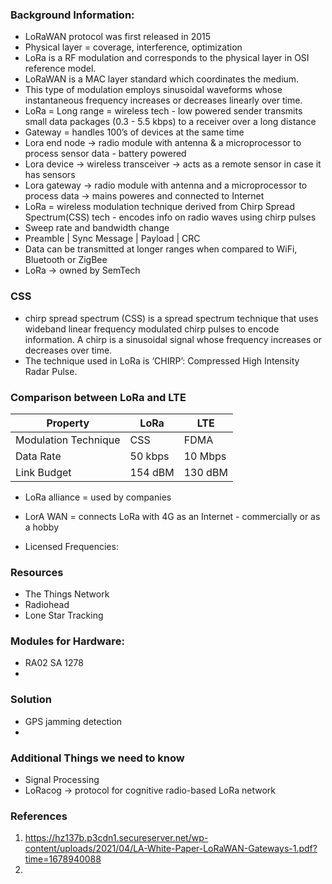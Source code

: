 ### Background Information:
- LoRaWAN protocol was first released in 2015
- Physical layer = coverage, interference, optimization
- LoRa is a RF modulation and corresponds to the physical layer in OSI reference model.
- LoRaWAN is a MAC layer standard which coordinates the medium.
- This type of modulation employs sinusoidal waveforms whose instantaneous frequency increases or decreases linearly over time.
- LoRa = Long range = wireless tech - low powered sender transmits small data packages (0.3 - 5.5 kbps) to a receiver over a long distance
- Gateway = handles 100’s of devices at the same time
- Lora end node -> radio module with antenna & a microprocessor to process sensor data - battery powered
- Lora device -> wireless transceiver -> acts as a remote sensor in case it has sensors
- Lora gateway -> radio module with antenna and a microprocessor to process data -> mains poweres and connected to Internet 
- LoRa = wireless modulation technique derived from Chirp Spread Spectrum(CSS) tech - encodes info on radio waves using chirp pulses
- Sweep rate and bandwidth change
- Preamble | Sync Message | Payload | CRC
- Data can be transmitted at longer ranges when compared to WiFi, Bluetooth or ZigBee
- LoRa -> owned by SemTech

### CSS
- chirp spread spectrum (CSS) is a spread spectrum technique that uses wideband linear frequency modulated chirp pulses to encode information. A chirp is a sinusoidal signal whose frequency increases or decreases over time.
- The technique used in LoRa is ‘CHIRP’: Compressed High Intensity Radar Pulse. 

### Comparison between LoRa and LTE
Property | LoRa | LTE
|---|---|---|
Modulation Technique | CSS | FDMA
Data Rate | 50 kbps | 10 Mbps
Link Budget | 154 dBM | 130 dBM

- LoRa alliance = used by companies
- LorA WAN = connects LoRa with 4G as an Internet - commercially or as a hobby

- Licensed Frequencies: 

### Resources
- The Things Network
- Radiohead
- Lone Star Tracking

### Modules for Hardware:
- RA02 SA 1278
- 

### Solution 
- GPS jamming detection
- 

### Additional Things we need to know
- Signal Processing
- LoRacog -> protocol for cognitive radio-based LoRa network


### References
1. https://hz137b.p3cdn1.secureserver.net/wp-content/uploads/2021/04/LA-White-Paper-LoRaWAN-Gateways-1.pdf?time=1678940088
2. 
